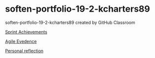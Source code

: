# soften-portfolio-19-2-kcharters89
soften-portfolio-19-2-kcharters89 created by GitHub Classroom

[Sprint Achievements](https://github.com/SoftEnOP/soften-portfolio-19-2-kcharters89/blob/master/Sprint%20Achievements.md)

[Agile Evedence](https://github.com/SoftEnOP/soften-portfolio-19-2-kcharters89/blob/master/Agile%20Evidence.md)

[Personal reflection](https://github.com/SoftEnOP/soften-portfolio-19-2-kcharters89/blob/master/Personal%20Reflection.md)
